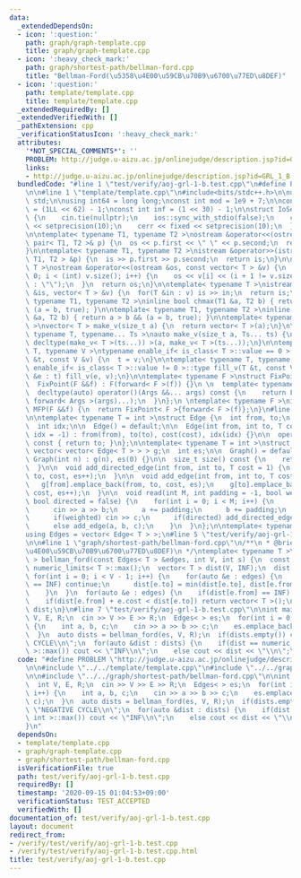 ```yaml
---
data:
  _extendedDependsOn:
  - icon: ':question:'
    path: graph/graph-template.cpp
    title: graph/graph-template.cpp
  - icon: ':heavy_check_mark:'
    path: graph/shortest-path/bellman-ford.cpp
    title: "Bellman-Ford(\u5358\u4E00\u59CB\u70B9\u6700\u77ED\u8DEF)"
  - icon: ':question:'
    path: template/template.cpp
    title: template/template.cpp
  _extendedRequiredBy: []
  _extendedVerifiedWith: []
  _pathExtension: cpp
  _verificationStatusIcon: ':heavy_check_mark:'
  attributes:
    '*NOT_SPECIAL_COMMENTS*': ''
    PROBLEM: http://judge.u-aizu.ac.jp/onlinejudge/description.jsp?id=GRL_1_B
    links:
    - http://judge.u-aizu.ac.jp/onlinejudge/description.jsp?id=GRL_1_B
  bundledCode: "#line 1 \"test/verify/aoj-grl-1-b.test.cpp\"\n#define PROBLEM \"http://judge.u-aizu.ac.jp/onlinejudge/description.jsp?id=GRL_1_B\"\
    \n\n#line 1 \"template/template.cpp\"\n#include<bits/stdc++.h>\n\nusing namespace\
    \ std;\n\nusing int64 = long long;\nconst int mod = 1e9 + 7;\n\nconst int64 infll\
    \ = (1LL << 62) - 1;\nconst int inf = (1 << 30) - 1;\n\nstruct IoSetup {\n  IoSetup()\
    \ {\n    cin.tie(nullptr);\n    ios::sync_with_stdio(false);\n    cout << fixed\
    \ << setprecision(10);\n    cerr << fixed << setprecision(10);\n  }\n} iosetup;\n\
    \n\ntemplate< typename T1, typename T2 >\nostream &operator<<(ostream &os, const\
    \ pair< T1, T2 >& p) {\n  os << p.first << \" \" << p.second;\n  return os;\n\
    }\n\ntemplate< typename T1, typename T2 >\nistream &operator>>(istream &is, pair<\
    \ T1, T2 > &p) {\n  is >> p.first >> p.second;\n  return is;\n}\n\ntemplate< typename\
    \ T >\nostream &operator<<(ostream &os, const vector< T > &v) {\n  for(int i =\
    \ 0; i < (int) v.size(); i++) {\n    os << v[i] << (i + 1 != v.size() ? \" \"\
    \ : \"\");\n  }\n  return os;\n}\n\ntemplate< typename T >\nistream &operator>>(istream\
    \ &is, vector< T > &v) {\n  for(T &in : v) is >> in;\n  return is;\n}\n\ntemplate<\
    \ typename T1, typename T2 >\ninline bool chmax(T1 &a, T2 b) { return a < b &&\
    \ (a = b, true); }\n\ntemplate< typename T1, typename T2 >\ninline bool chmin(T1\
    \ &a, T2 b) { return a > b && (a = b, true); }\n\ntemplate< typename T = int64\
    \ >\nvector< T > make_v(size_t a) {\n  return vector< T >(a);\n}\n\ntemplate<\
    \ typename T, typename... Ts >\nauto make_v(size_t a, Ts... ts) {\n  return vector<\
    \ decltype(make_v< T >(ts...)) >(a, make_v< T >(ts...));\n}\n\ntemplate< typename\
    \ T, typename V >\ntypename enable_if< is_class< T >::value == 0 >::type fill_v(T\
    \ &t, const V &v) {\n  t = v;\n}\n\ntemplate< typename T, typename V >\ntypename\
    \ enable_if< is_class< T >::value != 0 >::type fill_v(T &t, const V &v) {\n  for(auto\
    \ &e : t) fill_v(e, v);\n}\n\ntemplate< typename F >\nstruct FixPoint : F {\n\
    \  FixPoint(F &&f) : F(forward< F >(f)) {}\n \n  template< typename... Args >\n\
    \  decltype(auto) operator()(Args &&... args) const {\n    return F::operator()(*this,\
    \ forward< Args >(args)...);\n  }\n};\n \ntemplate< typename F >\ninline decltype(auto)\
    \ MFP(F &&f) {\n  return FixPoint< F >{forward< F >(f)};\n}\n#line 2 \"graph/graph-template.cpp\"\
    \n\ntemplate< typename T = int >\nstruct Edge {\n  int from, to;\n  T cost;\n\
    \  int idx;\n\n  Edge() = default;\n\n  Edge(int from, int to, T cost = 1, int\
    \ idx = -1) : from(from), to(to), cost(cost), idx(idx) {}\n\n  operator int()\
    \ const { return to; }\n};\n\ntemplate< typename T = int >\nstruct Graph {\n \
    \ vector< vector< Edge< T > > > g;\n  int es;\n\n  Graph() = default;\n\n  explicit\
    \ Graph(int n) : g(n), es(0) {}\n\n  size_t size() const {\n    return g.size();\n\
    \  }\n\n  void add_directed_edge(int from, int to, T cost = 1) {\n    g[from].emplace_back(from,\
    \ to, cost, es++);\n  }\n\n  void add_edge(int from, int to, T cost = 1) {\n \
    \   g[from].emplace_back(from, to, cost, es);\n    g[to].emplace_back(to, from,\
    \ cost, es++);\n  }\n\n  void read(int M, int padding = -1, bool weighted = false,\
    \ bool directed = false) {\n    for(int i = 0; i < M; i++) {\n      int a, b;\n\
    \      cin >> a >> b;\n      a += padding;\n      b += padding;\n      T c = T(1);\n\
    \      if(weighted) cin >> c;\n      if(directed) add_directed_edge(a, b, c);\n\
    \      else add_edge(a, b, c);\n    }\n  }\n};\n\ntemplate< typename T = int >\n\
    using Edges = vector< Edge< T > >;\n#line 5 \"test/verify/aoj-grl-1-b.test.cpp\"\
    \n\n#line 1 \"graph/shortest-path/bellman-ford.cpp\"\n/**\n * @brief Bellman-Ford(\u5358\
    \u4E00\u59CB\u70B9\u6700\u77ED\u8DEF)\n */\ntemplate< typename T >\nvector< T\
    \ > bellman_ford(const Edges< T > &edges, int V, int s) {\n  const auto INF =\
    \ numeric_limits< T >::max();\n  vector< T > dist(V, INF);\n  dist[s] = 0;\n \
    \ for(int i = 0; i < V - 1; i++) {\n    for(auto &e : edges) {\n      if(dist[e.from]\
    \ == INF) continue;\n      dist[e.to] = min(dist[e.to], dist[e.from] + e.cost);\n\
    \    }\n  }\n  for(auto &e : edges) {\n    if(dist[e.from] == INF) continue;\n\
    \    if(dist[e.from] + e.cost < dist[e.to]) return vector< T >();\n  }\n  return\
    \ dist;\n}\n#line 7 \"test/verify/aoj-grl-1-b.test.cpp\"\n\nint main() {\n  int\
    \ V, E, R;\n  cin >> V >> E >> R;\n  Edges< > es;\n  for(int i = 0; i < E; i++)\
    \ {\n    int a, b, c;\n    cin >> a >> b >> c;\n    es.emplace_back(a, b, c);\n\
    \  }\n  auto dists = bellman_ford(es, V, R);\n  if(dists.empty()) cout << \"NEGATIVE\
    \ CYCLE\\n\";\n  for(auto &dist : dists) {\n    if(dist == numeric_limits< int\
    \ >::max()) cout << \"INF\\n\";\n    else cout << dist << \"\\n\";\n  }\n}\n"
  code: "#define PROBLEM \"http://judge.u-aizu.ac.jp/onlinejudge/description.jsp?id=GRL_1_B\"\
    \n\n#include \"../../template/template.cpp\"\n#include \"../../graph/graph-template.cpp\"\
    \n\n#include \"../../graph/shortest-path/bellman-ford.cpp\"\n\nint main() {\n\
    \  int V, E, R;\n  cin >> V >> E >> R;\n  Edges< > es;\n  for(int i = 0; i < E;\
    \ i++) {\n    int a, b, c;\n    cin >> a >> b >> c;\n    es.emplace_back(a, b,\
    \ c);\n  }\n  auto dists = bellman_ford(es, V, R);\n  if(dists.empty()) cout <<\
    \ \"NEGATIVE CYCLE\\n\";\n  for(auto &dist : dists) {\n    if(dist == numeric_limits<\
    \ int >::max()) cout << \"INF\\n\";\n    else cout << dist << \"\\n\";\n  }\n\
    }\n"
  dependsOn:
  - template/template.cpp
  - graph/graph-template.cpp
  - graph/shortest-path/bellman-ford.cpp
  isVerificationFile: true
  path: test/verify/aoj-grl-1-b.test.cpp
  requiredBy: []
  timestamp: '2020-09-15 01:04:53+09:00'
  verificationStatus: TEST_ACCEPTED
  verifiedWith: []
documentation_of: test/verify/aoj-grl-1-b.test.cpp
layout: document
redirect_from:
- /verify/test/verify/aoj-grl-1-b.test.cpp
- /verify/test/verify/aoj-grl-1-b.test.cpp.html
title: test/verify/aoj-grl-1-b.test.cpp
---
```

